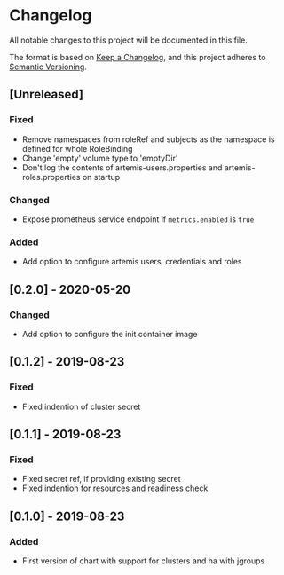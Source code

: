 # Changelog
All notable changes to this project will be documented in this file.

The format is based on [Keep a Changelog](https://keepachangelog.com/en/1.0.0/),
and this project adheres to [Semantic Versioning](https://semver.org/spec/v2.0.0.html).

## [Unreleased]
### Fixed
- Remove namespaces from roleRef and subjects as the namespace is defined for whole RoleBinding
- Change 'empty' volume type to 'emptyDir'
- Don't log the contents of artemis-users.properties and artemis-roles.properties on startup

### Changed
- Expose prometheus service endpoint if `metrics.enabled` is `true`

### Added
- Add option to configure artemis users, credentials and roles

## [0.2.0] - 2020-05-20
### Changed
- Add option to configure the init container image

## [0.1.2] - 2019-08-23
### Fixed
- Fixed indention of cluster secret

## [0.1.1] - 2019-08-23
### Fixed
- Fixed secret ref, if providing existing secret
- Fixed indention for resources and readiness check

## [0.1.0] - 2019-08-23 
### Added
- First version of chart with support for clusters and ha with jgroups

